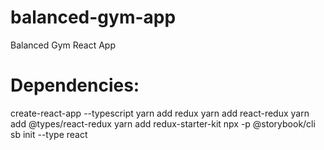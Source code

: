 # balanced-gym-app
Balanced Gym React App


# Dependencies:
create-react-app --typescript
yarn add redux
yarn add react-redux 
yarn add @types/react-redux
yarn add redux-starter-kit
npx -p @storybook/cli sb init --type react